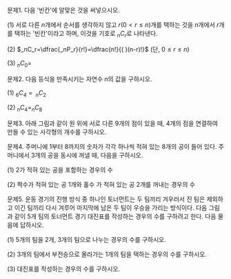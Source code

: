
문제1. 다음 '빈칸'에 알맞은 것을 써넣으시오. 

(1) 서로 다른 $n$개에서 순서를 생각하지 않고 $r(0<r\le n)$개를 택하는 것을 $n$개에서 $r$개를 택하는 '빈칸'이라고 하며, 이것을 기호로 $_nC_r$로 나타낸다. 

(2) $_nC_r=\dfrac{_nP_r}{r!}=\dfrac{n!}{( )(n-r)!}$ (단, $0\le r\le n$)

(3) $_nC_0=$



문제2. 다음 등식을 만족시키는 자연수 $n$의 값을 구하시오. 

(1) $_6C_4=\,_nC_2$

(2) $_nC_4=_nC_8$


문제3. 아래 그림과 같이 원 위에 서로 다른 9개의 점이 있을 때, 4개의 점을 연결하여 만들 수 있는 사각형의 개수를 구하시오. 



문제4. 주머니에 1부터 8까지의 숫자가 각각 하나씩 적혀 있는 8개의 공이 들어 있다. 주머니에서 3개의 공을 동시에 꺼낼 때, 다음을 구하시오. 

(1) $2$가 적혀 있는 공을 포함하는 경우의 수

(2) 짝수가 적혀 있는 공 1개와 홀수 가 적혀 있는 공 2개를 꺼내는 경우의 수



문제5. 운동 경기의 진행 방식 중 하나인 토너먼트는 두 팀끼리 겨우러서 진 팀은 제외하고 이긴 팀끼리 다시 겨루어 마지막에 남은 두 팀이 우승을 가리는 방식이다. 다음 그림과 같이 5개 팀의 토너먼트 경기 대진표를 작성하는 경우의 수를 구하려고 한다. 다음 물음에 답하시오. 

(1) 5개의 팀을 2개, 3개의 팀으로 나누는 경우의 수를 구하시오. 

(2) 3개의 팀에서 부전승으로 올라가는 1개의 팀을 택하는 경우의 수를 구하시오. 

(3) 대진표를 작성하는 경우의 수를 구하시오. 
